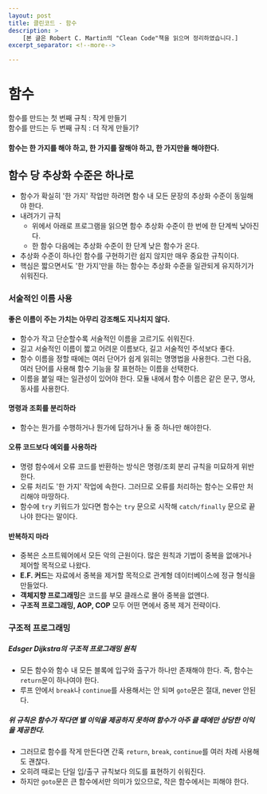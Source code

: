 ```yaml
---
layout: post
title: 클린코드 - 함수
description: >
    [본 글은 Robert C. Martin의 "Clean Code"책을 읽으며 정리하였습니다.]
excerpt_separator: <!--more-->

---
```


<!--more-->

# 함수

함수를 만드는 첫 번째 규칙 : 작게 만들기<br>
함수를 만드는 두 번째 규칙 : 더 작게 만들기?



#### 함수는 한 가지를 해야 하고, 한 가지를 잘해야 하고, 한 가지만을 해야한다.

## 함수 당 추상화 수준은 하나로
- 함수가 확실히 '한 가지' 작업만 하려면 함수 내 모든 문장의 추상화 수준이 동일해야 한다.
- 내려가기 규칙
  - 위에서 아래로 프로그램을 읽으면 함수 추상화 수준이 한 번에 한 단계씩 낮아진다.
  - 한 함수 다음에는 추상화 수준이 한 단계 낮은 함수가 온다.
- 추상화 수준이 하나인 함수를 구현하기란 쉽지 않지만 매우 중요한 규칙이다.
- 핵심은 짧으면서도 '한 가지'만을 하는 함수는 추상화 수준을 일관되게 유지하기가 쉬워진다.


### 서술적인 이름 사용
#### 좋은 이름이 주는 가치는 아무리 강조해도 지나치지 않다.
- 함수가 작고 단순할수록 서술적인 이름을 고르기도 쉬워진다.
- 길고 서술적인 이름이 짧고 어려운 이름보다, 길고 서술적인 주석보다 좋다.
- 함수 이름을 정할 때에는 여러 단어가 쉽게 읽히는 명명법을 사용한다. 그런 다음, 여러 단어를 사용해 함수 기능을 잘 표현하는 이름을 선택한다.
- 이름을 붙일 때는 일관성이 있어야 한다. 모듈 내에서 함수 이름은 같은 문구, 명사, 동사를 사용한다.

#### 명령과 조회를 분리하라
- 함수는 뭔가를 수행하거나 뭔가에 답하거나 둘 중 하나만 해야한다.
#### 오류 코드보다 예외를 사용하라
- 명령 함수에서 오류 코드를 반환하는 방식은 명령/조회 분리 규칙을 미묘하게 위반한다.
- 오류 처리도 '한 가지' 작업에 속한다. 그러므로 오류를 처리하는 함수는 오류만 처리해야 마땅하다.
- 함수에 `try` 키워드가 있다면 함수는 `try` 문으로 시작해 `catch/finally` 문으로 끝나야 한다는 말이다.
#### 반복하지 마라
- 중복은 소프트웨어에서 모든 악의 근원이다. 많은 원칙과 기법이 중복을 없애거나 제어할 목적으로 나왔다.
- **E.F. 커드**는 자료에서 중복을 제거할 목적으로 관계형 데이터베이스에 정규 형식을 만들었다.
- **객체지향 프로그래밍**은 코드를 부모 클래스로 몰아 중복을 없앤다.
- **구조적 프로그래밍, AOP, COP** 모두 어떤 면에서 중복 제거 전략이다.

### 구조적 프로그래밍
##### Edsger Dijkstra의 구조적 프로그래밍 원칙
- 모든 함수와 함수 내 모든 블록에 입구와 출구가 하나만 존재해야 한다. 즉, 함수는 `return`문이 하나여야 한다.
- 루프 안에서 `break`나 `continue`를 사용해서는 안 되며 `goto`문은 절대, never 안된다.
##### 위 규칙은 함수가 작다면 별 이익을 제공하지 못하며 함수가 아주 클 때에만 상당한 이익을 제공한다.
- 그러므로 함수를 작게 만든다면 간혹 `return`, `break`, `continue`를 여러 차례 사용해도 괜찮다.
- 오히려 때로는 단일 입/출구 규칙보다 의도를 표현하기 쉬워진다.
- 하지만 `goto`문은 큰 함수에서만 의미가 있으므로, 작은 함수에서는 피해야 한다.